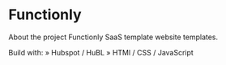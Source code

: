 # Functionly

About the project
Functionly SaaS template website templates.

Build with:
» Hubspot / HuBL
» HTMl / CSS / JavaScript

